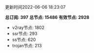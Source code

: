 更新时间2022-06-06 18:23:07

**总订阅: 397**
**总节点: 15486**
**有效节点: 2928**
- v2ray节点: 1802
- ssr节点: 293
- ss节点: 620
- trojan节点: 213

